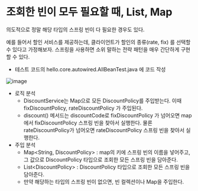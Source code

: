 # 조회한 빈이 모두 필요할 때, List, Map

의도적으로 정말 해당 타입의 스프링 빈이 다 필요한 경우도 있다.

예를 들어서 할인 서비스를 제공하는데, 클라이언트가 할인의 종류(rate, fix) 를 선택할 수 있다고 가정해보자. 스프링을 사용하면 소위 말하는 전략 패턴을 매우 간단하게 구현할 수 있다.

* 테스트 코드의 hello.core.autowired.AllBeanTest.java 에 코드 작성

![image](https://user-images.githubusercontent.com/75933619/149465386-599d91c4-cd93-4a04-8fc6-e201c5fd81ce.png)

* 로직 분석
  * DiscountService는 Map으로 모든 DiscountPolicy를 주입받는다. 이때 fixDiscountPolicy, rateDiscountPolicy 가 주입된다.
  * discount() 메서드는 discountCode로 fixDiscountPolicy 가 넘어오면 map 에서 fixDiscountPolicy 스프링 빈을 찾아서 실행한다. 물론 rateDiscountPolicy가 넘어오면 rateDiscountPolicy 스프링 빈을 찾아서 실행한다.
* 주입 분석
  * Map<String, DiscountPolicy> : map의 키에 스프링 빈의 이름을 넣어주고, 그 값으로 DiscountPolicy 타입으로 조회한 모든 스프링 빈을 담아준다.
  * List\<DiscountPolicy> : DiscountPolicy 타입으로 조회한 모든 스프링 빈을 담아준다.
  * 만약 해당하는 타입의 스프링 빈이 없으면, 빈 컬렉션이나 Map을 주입한다.